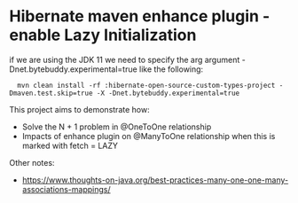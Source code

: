 # Hibernate maven enhance plugin - enable Lazy Initialization 


if we are using the JDK 11 we need to specify the arg argument -Dnet.bytebuddy.experimental=true like the following:
```
  mvn clean install -rf :hibernate-open-source-custom-types-project -Dmaven.test.skip=true -X -Dnet.bytebuddy.experimental=true
```  

This project aims to demonstrate how:
 
* Solve the N + 1 problem in @OneToOne relationship
* Impacts of enhance plugin on @ManyToOne relationship when this is marked with fetch = LAZY


Other notes:
 - https://www.thoughts-on-java.org/best-practices-many-one-one-many-associations-mappings/